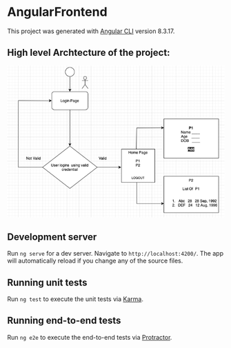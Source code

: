 # AngularFrontend

This project was generated with [Angular CLI](https://github.com/angular/angular-cli) version 8.3.17.

## High level Archtecture of the project:

![alt text](https://github.com/msk131/angular-frontend/blob/master/img.png)

## Development server

Run `ng serve` for a dev server. Navigate to `http://localhost:4200/`. The app will automatically reload if you change any of the source files.

## Running unit tests

Run `ng test` to execute the unit tests via [Karma](https://karma-runner.github.io).

## Running end-to-end tests

Run `ng e2e` to execute the end-to-end tests via [Protractor](http://www.protractortest.org/).



